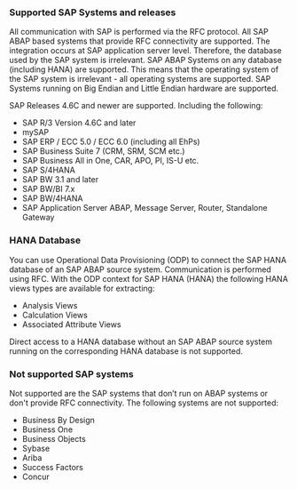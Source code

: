 
### Supported SAP Systems and releases
All communication with SAP is performed via the RFC protocol. All SAP ABAP based systems that provide RFC connectivity are supported.
The integration occurs at SAP application server level. Therefore, the database used by the SAP system is irrelevant. SAP ABAP Systems on any database (including HANA) are supported. This means that the operating system of the SAP system is irrelevant - all operating systems are supported.
SAP Systems running on Big Endian and Little Endian hardware are supported.

SAP Releases 4.6C and newer are supported. Including the following:
<br/> 	
* SAP R/3 Version 4.6C and later
* mySAP
* SAP ERP / ECC 5.0 / ECC 6.0 (including all EhPs)
* SAP Business Suite 7 (CRM, SRM, SCM etc.)
* SAP Business All in One, CAR, APO, PI, IS-U etc.
* SAP S/4HANA
* SAP BW 3.1 and later
* SAP BW/BI 7.x
* SAP BW/4HANA
* SAP Application Server ABAP, Message Server, Router, Standalone Gateway


### HANA Database
You can use Operational Data Provisioning (ODP) to connect the SAP HANA database of an SAP ABAP source system. Communication is performed using RFC. With the ODP context for SAP HANA (HANA) the following HANA views types are available  for extracting:
- Analysis Views
- Calculation Views
- Associated Attribute Views

Direct access to a HANA database without an SAP ABAP source system running on the corresponding HANA database is not supported.


### Not supported SAP systems
Not supported are the SAP systems that don’t run on ABAP systems or don't provide RFC connectivity. The following systems are not supported:
- Business By Design 
- Business One
- Business Objects
- Sybase
- Ariba
- Success Factors
- Concur
